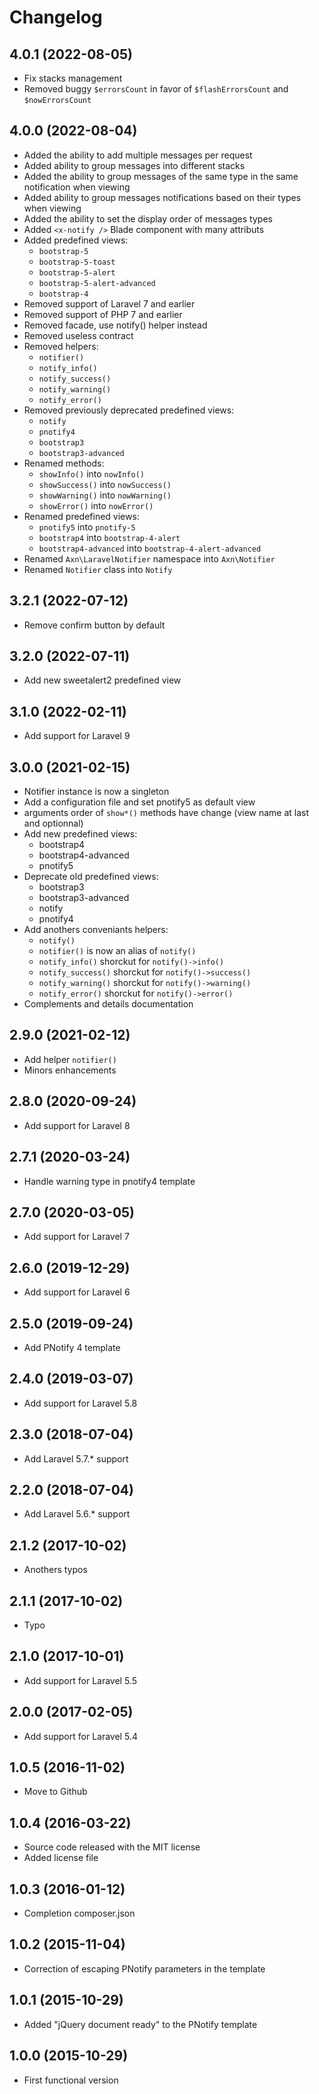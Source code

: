Changelog
=========

4.0.1 (2022-08-05)
------------------

- Fix stacks management
- Removed buggy `$errorsCount` in favor of `$flashErrorsCount` and `$nowErrorsCount`


4.0.0 (2022-08-04)
------------------

- Added the ability to add multiple messages per request
- Added ability to group messages into different stacks
- Added the ability to group messages of the same type in the same notification when viewing
- Added ability to group messages notifications based on their types when viewing
- Added the ability to set the display order of messages types
- Added `<x-notify />` Blade component with many attributs
- Added predefined views:
  - `bootstrap-5`
  - `bootstrap-5-toast`
  - `bootstrap-5-alert`
  - `bootstrap-5-alert-advanced`
  - `bootstrap-4`
- Removed support of Laravel 7 and earlier
- Removed support of PHP 7 and earlier
- Removed facade, use notify() helper instead
- Removed useless contract
- Removed helpers:
  - `notifier()`
  - `notify_info()`
  - `notify_success()`
  - `notify_warning()`
  - `notify_error()`
- Removed previously deprecated predefined views:
  - `notify`
  - `pnotify4`
  - `bootstrap3`
  - `bootstrap3-advanced`
- Renamed methods:
  - `showInfo()` into `nowInfo()`
  - `showSuccess()` into `nowSuccess()`
  - `showWarning()` into `nowWarning()`
  - `showError()` into `nowError()`
- Renamed predefined views:
  - `pnotify5` into `pnotify-5`
  - `bootstrap4` into `bootstrap-4-alert`
  - `bootstrap4-advanced` into `bootstrap-4-alert-advanced`
- Renamed `Axn\LaravelNotifier` namespace into `Axn\Notifier`
- Renamed `Notifier` class into `Notify`


3.2.1 (2022-07-12)
------------------

- Remove confirm button by default


3.2.0 (2022-07-11)
------------------

- Add new sweetalert2 predefined view


3.1.0 (2022-02-11)
------------------

- Add support for Laravel 9


3.0.0 (2021-02-15)
------------------

- Notifier instance is now a singleton
- Add a configuration file and set pnotify5 as default view
- arguments order of `show*()` methods have change (view name at last and optionnal)
- Add new predefined views:
  - bootstrap4
  - bootstrap4-advanced
  - pnotify5
- Deprecate old predefined views:
  - bootstrap3
  - bootstrap3-advanced
  - notify
  - pnotify4
- Add anothers conveniants helpers:
  - `notify()`
  - `notifier()` is now an alias of `notify()`
  - `notify_info()` shorckut for `notify()->info()`
  - `notify_success()` shorckut for `notify()->success()`
  - `notify_warning()` shorckut for `notify()->warning()`
  - `notify_error()` shorckut for `notify()->error()`
- Complements and details documentation


2.9.0 (2021-02-12)
------------------

- Add helper `notifier()`
- Minors enhancements


2.8.0 (2020-09-24)
------------------

- Add support for Laravel 8


2.7.1 (2020-03-24)
------------------

- Handle warning type in pnotify4 template


2.7.0 (2020-03-05)
------------------

- Add support for Laravel 7


2.6.0 (2019-12-29)
------------------

- Add support for Laravel 6


2.5.0 (2019-09-24)
------------------

- Add PNotify 4 template


2.4.0 (2019-03-07)
------------------

- Add support for Laravel 5.8


2.3.0 (2018-07-04)
------------------

- Add Laravel 5.7.* support


2.2.0 (2018-07-04)
------------------

- Add Laravel 5.6.* support


2.1.2 (2017-10-02)
------------------

- Anothers typos


2.1.1 (2017-10-02)
------------------

- Typo


2.1.0 (2017-10-01)
------------------

- Add support for Laravel 5.5


2.0.0 (2017-02-05)
------------------

- Add support for Laravel 5.4


1.0.5 (2016-11-02)
------------------

- Move to Github


1.0.4 (2016-03-22)
------------------

- Source code released with the MIT license
- Added license file


1.0.3 (2016-01-12)
------------------

- Completion composer.json


1.0.2 (2015-11-04)
------------------

- Correction of escaping PNotify parameters in the template


1.0.1 (2015-10-29)
------------------

- Added "jQuery document ready" to the PNotify template


1.0.0 (2015-10-29)
------------------

- First functional version
